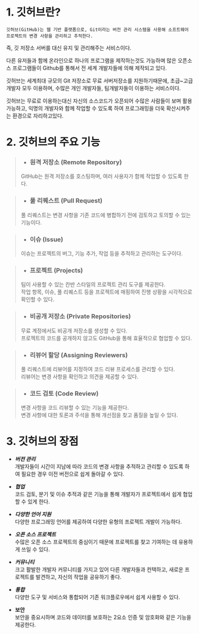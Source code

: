 # 1. 깃허브란?
    깃허브(GitHub)는 웹 기반 플랫폼으로, Git이라는 버전 관리 시스템을 사용해 소프트웨어 프로젝트의 변경 사항을 관리하고 추적한다.   
즉, 깃 저장소 서버를 대신 유지 및 관리해주는 서비스이다.   

다른 유저들과 함께 온라인으로 하나의 프로그램을 제작하는것도 가능하며 많은 오픈소스 프로그램들이 Github를 통해서 전 세계 개발자들에 의해 제작되고 있다.

깃허브는 세계최대 규모의 Git 저장소로 무료 서버저장소를 지원하기때문에, 초급~고급 개발자 모두 이용하며, 수많은 개인 개발자들, 팀개발자들이 이용하는 서비스이다.   

깃허브는 무료로 이용하는대신 자신의 소스코드가 오픈되어 수많은 사람들이 보며 활용가능하고, 익명의 개발자와 함께 작업할 수 있도록 하여 프로그래밍을 더욱 확산시켜주는 환경으로 자리하고있다.

# 2. 깃허브의 주요 기능
> * ### 원격 저장소 (Remote Repository)
>
>GitHub는 원격 저장소를 호스팅하며, 여러 사용자가 함께 작업할 수 있도록 한다.

> * ### 풀 리퀘스트 (Pull Request)
>
>풀 리퀘스트는 변경 사항을 기존 코드에 병합하기 전에 검토하고 토의할 수 있는 기능이다.

> * ### 이슈 (Issue)
>
>이슈는 프로젝트의 버그, 기능 추가, 작업 등을 추적하고 관리하는 도구이다.

> * ### 프로젝트 (Projects)
>
>팀이 사용할 수 있는 칸반 스타일의 프로젝트 관리 도구를 제공한다.   
>작업 항목, 이슈, 풀 리퀘스트 등을 프로젝트에 매핑하여 진행 상황을 시각적으로 확인할 수 있다.

> * ### 비공개 저장소 (Private Repositories)
>
>무료 계정에서도 비공개 저장소를 생성할 수 있다.   
>프로젝트의 코드를 공개하지 않고도 GitHub을 통해 효율적으로 협업할 수 있다.

> * ### 리뷰어 할당 (Assigning Reviewers)
>
>풀 리퀘스트에 리뷰어를 지정하여 코드 리뷰 프로세스를 관리할 수 있다.   
>리뷰어는 변경 사항을 확인하고 의견을 제공할 수 있다.

> * ### 코드 검토 (Code Review)
>
>변경 사항을 코드 리뷰할 수 있는 기능을 제공한다.   
>변경 사항에 대한 토론과 주석을 통해 개선점을 찾고 품질을 높일 수 있다.

# 3. 깃허브의 장점
- ***버전 관리***   
개발자들이 시간이 지남에 따라 코드의 변경 사항을 추적하고 관리할 수 있도록 하여 필요한 경우 이전 버전으로 쉽게 돌아갈 수 있다.

- ***협업***   
코드 검토, 분기 및 이슈 추적과 같은 기능을 통해 개발자가 프로젝트에서 쉽게 협업할 수 있게 한다.

- ***다양한 언어 지원***   
다양한 프로그래밍 언어를 제공하여 다양한 유형의 프로젝트 개발이 가능하다.

- ***오픈 소스 프로젝트***   
수많은 오픈 소스 프로젝트의 중심이기 때문에 프로젝트를 찾고 기여하는 데 유용하게 쓰일 수 있다.

- ***커뮤니티***   
크고 활발한 개발자 커뮤니티를 가지고 있어 다른 개발자들과 컨택하고, 새로운 프로젝트를 발견하고, 자신의 작업을 공유하기 좋다.

- ***통합***   
다양한 도구 및 서비스와 통합되어 기존 워크플로우에서 쉽게 사용할 수 있다.

- **보안**   
보안을 중요시하며 코드와 데이터를 보호하는 2요소 인증 및 암호화와 같은 기능을 제공한다.
